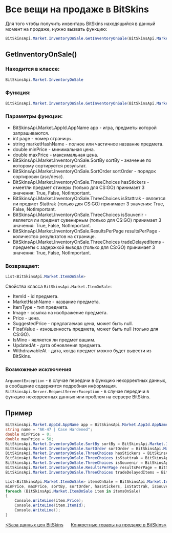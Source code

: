 ﻿# Все вещи на продаже в BitSkins

Для того чтобы получить инвентарь BitSkins находящийся в данный момент на продаже, нужно вызвать функцию:

```csharp
BitSkinsApi.Market.InventoryOnSale.GetInventoryOnSale(BitSkinsApi.Market.AppId.AppName app, int page, string marketHashName, double minPrice, double maxPrice, BitSkinsApi.Market.InventoryOnSale.SortBy sortBy, BitSkinsApi.Market.InventoryOnSale.SortOrder sortOrder, BitSkinsApi.Market.InventoryOnSale.ThreeChoices hasStickers, BitSkinsApi.Market.InventoryOnSale.ThreeChoices isStattrak, BitSkinsApi.Market.InventoryOnSale.ThreeChoices isSouvenir, BitSkinsApi.Market.InventoryOnSale.ResultsPerPage resultsPerPage, BitSkinsApi.Market.InventoryOnSale.ThreeChoices tradeDelayedItems);
```

## GetInventoryOnSale()

### Находится в классе:

```csharp
BitSkinsApi.Market.InventoryOnSale
```

### Функция:

```csharp
BitSkinsApi.Market.InventoryOnSale.GetInventoryOnSale(BitSkinsApi.Market.AppId.AppName app, int page, string marketHashName, double minPrice, double maxPrice, BitSkinsApi.Market.InventoryOnSale.SortBy sortBy, BitSkinsApi.Market.InventoryOnSale.SortOrder sortOrder, BitSkinsApi.Market.InventoryOnSale.ThreeChoices hasStickers, BitSkinsApi.Market.InventoryOnSale.ThreeChoices isStattrak, BitSkinsApi.Market.InventoryOnSale.ThreeChoices isSouvenir, BitSkinsApi.Market.InventoryOnSale.ResultsPerPage resultsPerPage, BitSkinsApi.Market.InventoryOnSale.ThreeChoices tradeDelayedItems);
```

### Параметры функции:

* BitSkinsApi.Market.AppId.AppName app - игра, предметы которой запрашиваются.
* int page - номер страницы.
* string marketHashName - полное или частичное название предмета.
* double minPrice - минимальная цена.
*  double maxPrice - максимальная цена.
*  BitSkinsApi.Market.InventoryOnSale.SortBy sortBy - значение по которому сортируется результат.
*  BitSkinsApi.Market.InventoryOnSale.SortOrder sortOrder - порядок сортировки (asc/desc).
*  BitSkinsApi.Market.InventoryOnSale.ThreeChoices hasStickers - имеетли предмет стикеры (только для CS:GO) принимает 3 значения: True, False, NotImportant.
*  BitSkinsApi.Market.InventoryOnSale.ThreeChoices isStattrak - является ли предмет Stattrak (только для CS:GO) принимает 3 значения: True, False, NotImportant.
*  BitSkinsApi.Market.InventoryOnSale.ThreeChoices isSouvenir - является ли предмет сувенирным  (только для CS:GO) принимает 3 значения: True, False, NotImportant.
*  BitSkinsApi.Market.InventoryOnSale.ResultsPerPage resultsPerPage - количество результатов на странице.
*  BitSkinsApi.Market.InventoryOnSale.ThreeChoices tradeDelayedItems - предметы с задержкой вывода (только для CS:GO) принимает 3 значения: True, False, NotImportant.

### Возвращает:

```csharp
List<BitSkinsApi.Market.ItemOnSale>
```

Свойства класса ```BitSkinsApi.Market.ItemOnSale```:
* ItemId - id предмета.
* MarketHashName - название предмета.
* ItemType - тип предмета.
* Image - ссылка на изображение предмета.
* Price - цена.
* SuggestedPrice - предлагаемая цена, может быть null.
* FloatValue - изношенность предмета, может быть null (только для CS:GO).
* IsMine - является ли предмет вашим.
* UpdatedAt - дата обновления предмета.
* WithdrawableAt - дата, когда предмет можно будет вывести из BitSkins.

### Возможные исключения
```ArgumentException``` - в случае передачи в функцию некорректных данных, в сообщение содержится подробная информация.
\
```BitSkinsApi.Server.RequestServerException``` - в случае передачи в функцию некорректных данных или проблем на сервере BitSkins.

## Пример

```csharp
BitSkinsApi.Market.AppId.AppName app = BitSkinsApi.Market.AppId.AppName.CounterStrikGlobalOffensive;
string name = "AK-47 | Case Hardened";
double minPrice = 0;
double maxPrice = 50;
BitSkinsApi.Market.InventoryOnSale.SortBy sortBy = BitSkinsApi.Market.InventoryOnSale.SortBy.Price;
BitSkinsApi.Market.InventoryOnSale.SortOrder sortOrder = BitSkinsApi.Market.InventoryOnSale.SortOrder.Asc;
BitSkinsApi.Market.InventoryOnSale.ThreeChoices hasStickers = BitSkinsApi.Market.InventoryOnSale.ThreeChoices.NotImportant;
BitSkinsApi.Market.InventoryOnSale.ThreeChoices isStattrak = BitSkinsApi.Market.InventoryOnSale.ThreeChoices.NotImportant;
BitSkinsApi.Market.InventoryOnSale.ThreeChoices isSouvenir = BitSkinsApi.Market.InventoryOnSale.ThreeChoices.NotImportant;
BitSkinsApi.Market.InventoryOnSale.ResultsPerPage resultsPerPage = BitSkinsApi.Market.InventoryOnSale.ResultsPerPage.R30;
BitSkinsApi.Market.InventoryOnSale.ThreeChoices tradeDelayedItems = BitSkinsApi.Market.InventoryOnSale.ThreeChoices.NotImportant;

List<BitSkinsApi.Market.ItemOnSale> itemsOnSale = BitSkinsApi.Market.InventoryOnSale.GetInventoryOnSale(app, 1, name, 
minPrice, maxPrice, sortBy, sortOrder, hasStickers, isStattrak, isSouvenir, resultsPerPage, tradeDelayedItems);
foreach (BitSkinsApi.Market.ItemOnSale item in itemsOnSale)
{
    Console.WriteLine(item.Price);
    Console.WriteLine(item.ItemId);
    Console.WriteLine();
}
```

[<База данных цен BitSkins](https://github.com/dmitrydnl/BitSkinsApi/blob/master/docs/ru/market/price_database.md) &nbsp;&nbsp;&nbsp;&nbsp; [Конкретные товары на продаже в BitSkins>](https://github.com/dmitrydnl/BitSkinsApi/blob/master/docs/ru/market/specific_items_on_sale.md)